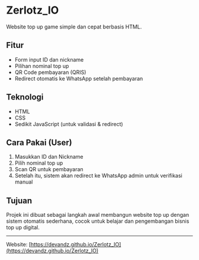 # Zerlotz_IO

Website top up game simple dan cepat berbasis HTML.

## Fitur

- Form input ID dan nickname
- Pilihan nominal top up
- QR Code pembayaran (QRIS)
- Redirect otomatis ke WhatsApp setelah pembayaran

## Teknologi

- HTML
- CSS
- Sedikit JavaScript (untuk validasi & redirect)

## Cara Pakai (User)

1. Masukkan ID dan Nickname
2. Pilih nominal top up
3. Scan QR untuk pembayaran
4. Setelah itu, sistem akan redirect ke WhatsApp admin untuk verifikasi manual

## Tujuan

Projek ini dibuat sebagai langkah awal membangun website top up dengan sistem otomatis sederhana, cocok untuk belajar dan pengembangan bisnis top up digital.

---

Website: [https://devandz.github.io/Zerlotz_IO](https://devandz.github.io/Zerlotz_IO)
